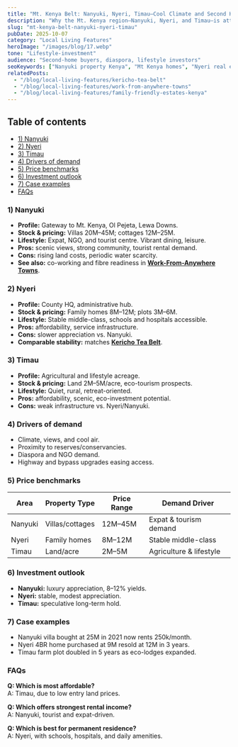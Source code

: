 ```yaml
---
title: "Mt. Kenya Belt: Nanyuki, Nyeri, Timau—Cool Climate and Second Homes"
description: "Why the Mt. Kenya region—Nanyuki, Nyeri, and Timau—is attracting second-home buyers, diaspora, and lifestyle migrants in 2025."
slug: "mt-kenya-belt-nanyuki-nyeri-timau"
pubDate: 2025-10-07
category: "Local Living Features"
heroImage: "/images/blog/17.webp"
tone: "Lifestyle-investment"
audience: "Second-home buyers, diaspora, lifestyle investors"
seoKeywords: ["Nanyuki property Kenya", "Mt Kenya homes", "Nyeri real estate", "Timau second homes"]
relatedPosts:
  - "/blog/local-living-features/kericho-tea-belt"
  - "/blog/local-living-features/work-from-anywhere-towns"
  - "/blog/local-living-features/family-friendly-estates-kenya"
---
```


## Table of contents
- [1) Nanyuki](#1-nanyuki)
- [2) Nyeri](#2-nyeri)
- [3) Timau](#3-timau)
- [4) Drivers of demand](#4-drivers-of-demand)
- [5) Price benchmarks](#5-price-benchmarks)
- [6) Investment outlook](#6-investment-outlook)
- [7) Case examples](#7-case-examples)
- [FAQs](#faqs)

### 1) Nanyuki
- **Profile:** Gateway to Mt. Kenya, Ol Pejeta, Lewa Downs.  
- **Stock & pricing:** Villas 20M–45M; cottages 12M–25M.  
- **Lifestyle:** Expat, NGO, and tourist centre. Vibrant dining, leisure.  
- **Pros:** scenic views, strong community, tourist rental demand.  
- **Cons:** rising land costs, periodic water scarcity.  
- **See also:** co-working and fibre readiness in **[Work-From-Anywhere Towns](/blog/local-living-features/work-from-anywhere-towns#2-secondary-towns)**.

### 2) Nyeri
- **Profile:** County HQ, administrative hub.  
- **Stock & pricing:** Family homes 8M–12M; plots 3M–6M.  
- **Lifestyle:** Stable middle-class, schools and hospitals accessible.  
- **Pros:** affordability, service infrastructure.  
- **Cons:** slower appreciation vs. Nanyuki.  
- **Comparable stability:** matches **[Kericho Tea Belt](/blog/local-living-features/kericho-tea-belt#4-value-retention)**.

### 3) Timau
- **Profile:** Agricultural and lifestyle acreage.  
- **Stock & pricing:** Land 2M–5M/acre, eco-tourism prospects.  
- **Lifestyle:** Quiet, rural, retreat-oriented.  
- **Pros:** affordability, scenic, eco-investment potential.  
- **Cons:** weak infrastructure vs. Nyeri/Nanyuki.  

### 4) Drivers of demand
- Climate, views, and cool air.  
- Proximity to reserves/conservancies.  
- Diaspora and NGO demand.  
- Highway and bypass upgrades easing access.  

### 5) Price benchmarks
| Area   | Property Type  | Price Range | Demand Driver           |
|--------|----------------|-------------|-------------------------|
| Nanyuki| Villas/cottages| 12M–45M     | Expat & tourism demand  |
| Nyeri  | Family homes   | 8M–12M      | Stable middle-class     |
| Timau  | Land/acre      | 2M–5M       | Agriculture & lifestyle |

### 6) Investment outlook
- **Nanyuki:** luxury appreciation, 8–12% yields.  
- **Nyeri:** stable, modest appreciation.  
- **Timau:** speculative long-term hold.  

### 7) Case examples
- Nanyuki villa bought at 25M in 2021 now rents 250k/month.  
- Nyeri 4BR home purchased at 9M resold at 12M in 3 years.  
- Timau farm plot doubled in 5 years as eco-lodges expanded.  

### FAQs
**Q: Which is most affordable?**  
A: Timau, due to low entry land prices.  

**Q: Which offers strongest rental income?**  
A: Nanyuki, tourist and expat-driven.  

**Q: Which is best for permanent residence?**  
A: Nyeri, with schools, hospitals, and daily amenities.  
